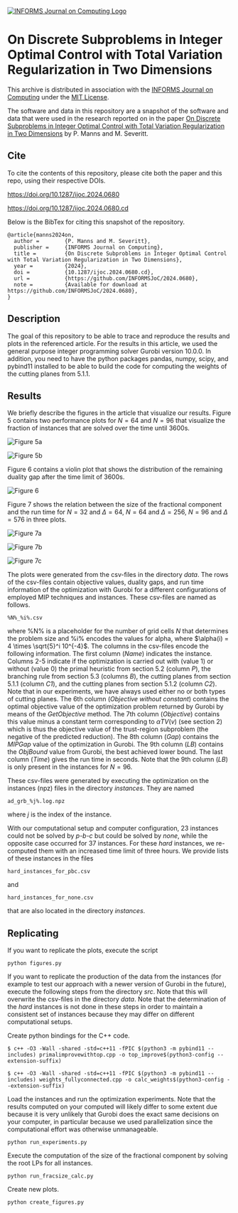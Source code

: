 [![INFORMS Journal on Computing Logo](https://INFORMSJoC.github.io/logos/INFORMS_Journal_on_Computing_Header.jpg)](https://pubsonline.informs.org/journal/ijoc)

# On Discrete Subproblems in Integer Optimal Control with Total Variation Regularization in Two Dimensions

This archive is distributed in association with the [INFORMS Journal on Computing](https://pubsonline.informs.org/journal/ijoc) under the [MIT License](LICENSE).

The software and data in this repository are a snapshot of the software and data that were used in the research reported on in the paper [On Discrete Subproblems in Integer Optimal Control with Total Variation Regularization in Two Dimensions](https://doi.org/10.1287/ijoc.2024.0680) by P. Manns and M. Severitt.

## Cite

To cite the contents of this repository, please cite both the paper and this repo, using their respective DOIs.

https://doi.org/10.1287/ijoc.2024.0680

https://doi.org/10.1287/ijoc.2024.0680.cd

Below is the BibTex for citing this snapshot of the repository.

```
@article{manns2024on,
  author =        {P. Manns and M. Severitt},
  publisher =     {INFORMS Journal on Computing},
  title =         {On Discrete Subproblems in Integer Optimal Control with Total Variation Regularization in Two Dimensions},
  year =          {2024},
  doi =           {10.1287/ijoc.2024.0680.cd},
  url =           {https://github.com/INFORMSJoC/2024.0680},
  note =          {Available for download at https://github.com/INFORMSJoC/2024.0680},
}  
```

## Description

The goal of this repository to be able to trace and reproduce the results and plots in the referenced article. For the results in this article, we used the general purpose integer programming solver Gurobi version 10.0.0. In addition, you need to have the python packages pandas, numpy, scipy, and pybind11 installed to be able to build the code for computing the weights of the cutting planes from 5.1.1.

## Results

We briefly describe the figures in the article that visualize our results. Figure 5 contains two performance plots for $N = 64$ and $N = 96$ that visualize the fraction of instances that are solved over the time until 3600s.

![Figure 5a](figures/figure5a.png)

![Figure 5b](figures/figure5b.png)

Figure 6 contains a violin plot that shows the distribution of the remaining duality gap after the time limit of 3600s.

![Figure 6](figures/figure6.png)

Figure 7 shows the relation between the size of the fractional component and the run time for $N = 32$ and $\Delta = 64$, $N = 64$ and $\Delta = 256$, $N = 96$ and $\Delta = 576$ in three plots.

![Figure 7a](figures/figure7a.png)

![Figure 7b](figures/figure7b.png)

![Figure 7c](figures/figure7c.png)

The plots were generated from the csv-files in the directory *data*. The rows of the csv-files contain objective values, duality gaps, and run time information of the optimization with Gurobi for a different configurations of employed MIP techniques and instances. These csv-files are named as follows.

```
%N%_%i%.csv
```

where %N% is a placeholder for the number of grid cells $N$ that determines the problem size and %i% encodes the values for alpha, where $\alpha(i) = 4 \times \sqrt{5}^i 10^{-4}$. The columns in the csv-files encode the following information. The first column (*Name*) indicates the instance. Columns 2-5 indicate if the optimization is carried out with (value 1) or without (value 0) the primal heuristic from section 5.2 (column *P*), the branching rule from section 5.3 (columns *B*), the cutting planes from section 5.1.1 (column *C1*), and the cutting planes from section 5.1.2 (column *C2*). Note that in our experiments, we have always used either no or both types of cutting planes. The 6th column (*Objective without constant*) contains the optimal objective value of the optimization problem returned by Gurobi by means of the *GetObjective* method. The 7th column (*Objective*) contains this value minus a constant term corresponding to $\alpha TV(v)$ (see section 2) which is thus the objective value of the trust-region subproblem (the negative of the predicted reduction). The 8th column (*Gap*) contains the *MIPGap* value of the optimization in Gurobi. The 9th column (*LB*) contains the *ObjBound* value from Gurobi, the best achieved lower bound. The last column (*Time*) gives the run time in seconds. Note that the 9th column (*LB*) is only present in the instances for $N = 96$.

These csv-files were generated by executing the optimization on the instances (npz) files in the directory *instances*. They are named

```
ad_grb_%j%.log.npz
```

where $j$ is the index of the instance.

With our computational setup and computer configuration, $23$ instances could not be solved by *p-b-c* but could be solved by *none*, while the opposite case occurred for $37$ instances. For these *hard* instances, we re-computed them with an increased time limit of three hours. We provide lists of these instances in the files

```
hard_instances_for_pbc.csv
```

and

```
hard_instances_for_none.csv
```

that are also located in the directory *instances*.


## Replicating

If you want to replicate the plots, execute the script

```
python figures.py
```

If you want to replicate the production of the data from the instances (for example to test our approach with a newer version of Gurobi in the future), execute the following steps from the directory *src*. Note that this will overwrite the csv-files in the directory *data*. Note that the determination of the *hard* instances is not done in these steps in order to maintain a consistent set of instances because they may differ on different computational setups.

Create python bindings for the C++ code.

```
$ c++ -O3 -Wall -shared -std=c++11 -fPIC $(python3 -m pybind11 --includes) primalimprovewithtop.cpp -o top_improve$(python3-config --extension-suffix)
```

```
$ c++ -O3 -Wall -shared -std=c++11 -fPIC $(python3 -m pybind11 --includes) weights_fullyconnected.cpp -o calc_weights$(python3-config --extension-suffix)
```

Load the instances and run the optimization experiments. Note that the results computed on your computed will likely differ to some extent due because it is very unlikely that Gurobi does the exact same decisions on your computer, in particular because we used parallelization since the computational effort was otherwise unmanageable.

```
python run_experiments.py
```

Execute the computation of the size of the fractional component by solving the root LPs for all instances.

```
python run_fracsize_calc.py
```

Create new plots.

```
python create_figures.py
```


